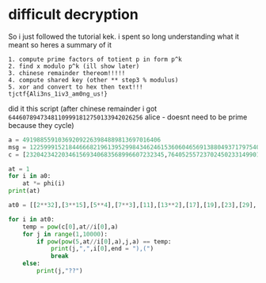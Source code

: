 # difficult decryption

So i just followed the tutorial kek. i spent so long understanding what it meant so heres a summary of it

```text
1. compute prime factors of totient p in form p^k
2. find x modulo p^k (ill show later)
3. chinese remainder thereom!!!!!
4. compute shared key (other ** step3 % modulus)
5. xor and convert to hex then text!!!
tjctf{Ali3ns_1iv3_am0ng_us!}
```

did it this script \(after chinese remainder i got `64460789473481109991812750133942026256` alice - doesnt need to be prime because they cycle\)

```python
a = 491988559103692092263984889813697016406
msg = 12259991521844666821961395299843462461536060465691388049371797540470
c = [232042342203461569340683568996607232345,76405255723702450233149901853450417505]

at = 1
for i in a0:
    at *= phi(i)
print(at)

at0 = [[2**32],[3**15],[5**4],[7**3],[11],[13**2],[17],[19],[23],[29],[37],[53],[79],[109]]

for i in at0:
    temp = pow(c[0],at//i[0],a)
    for j in range(1,10000):
        if pow(pow(5,at//i[0],a),j,a) == temp:
            print(j,",",i[0],end = "),(")
            break
    else:
        print(j,"??")
```

